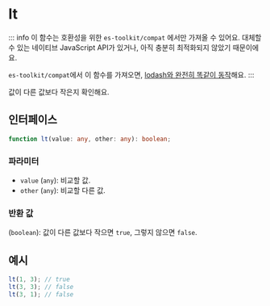 # lt

::: info
이 함수는 호환성을 위한 `es-toolkit/compat` 에서만 가져올 수 있어요. 대체할 수 있는 네이티브 JavaScript API가 있거나, 아직 충분히 최적화되지 않았기 때문이에요.

`es-toolkit/compat`에서 이 함수를 가져오면, [lodash와 완전히 똑같이 동작](../../../compatibility.md)해요.
:::

값이 다른 값보다 작은지 확인해요.

## 인터페이스

```typescript
function lt(value: any, other: any): boolean;
```

### 파라미터

- `value` (`any`): 비교할 값.
- `other` (`any`): 비교할 다른 값.

### 반환 값

(`boolean`): 값이 다른 값보다 작으면 `true`, 그렇지 않으면 `false`.

## 예시

```typescript
lt(1, 3); // true
lt(3, 3); // false
lt(3, 1); // false
```
